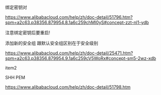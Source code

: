 
绑定密钥对

https://www.alibabacloud.com/help/zh/doc-detail/51796.htm?spm=a2c63.p38356.879954.8.1a6c259chMl0yS#concept-zzt-nl1-ydb

注意绑定密钥后要重启!

添加新的安全组
跟默认安全组区别在于安全级别

https://www.alibabacloud.com/help/zh/doc-detail/25471.htm?spm=a2c63.p38356.879954.9.1a6c259cV5WoRx#concept-sm5-2wz-xdb

item2


SHH PEM

https://www.alibabacloud.com/help/zh/doc-detail/51798.htm